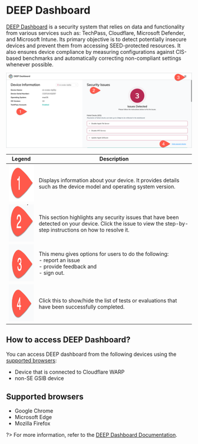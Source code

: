 # DEEP Dashboard

[DEEP Dashboard](https://dashboard.deep.tech.gov.sg) is a security system that relies on data and functionality from various services such as: TechPass, Cloudflare, Microsoft Defender, and Microsoft Intune. Its primary objective is to detect potentially insecure devices and prevent them from accessing SEED-protected resources. It also ensures device compliance by measuring configurations against CIS-based benchmarks and automatically correcting non-compliant settings whenever possible.

![deep-dashboard](images/deep-dashboard-tour.png)

| **Legend** 	| **Description** 	|
|:---:	|---	|
| <img src="images/legend-1.png" alt="1" width="100" height="100">	| Displays information about your device. It provides details such as the device model and operating system version. 	|
| <img src="images/legend-2.png" alt="2" width="100" height="100">	| This section highlights any security issues that have been detected on your device. Click the issue to  view the step-by-step instructions on how to resolve it.  	|
| <img src="images/legend-3.png" alt="3" width="100" height="100">	| This menu gives options for users to do the following:<br>- report an issue <br>- provide feedback and <br>- sign out. 	|
| <img src="images/legend-4.png" alt="4" width="100" height="100">	| Click this to show/hide the list of tests or evaluations that have been successfully completed. 	|

## How to access DEEP Dashboard?

You can access DEEP dashboard from the following devices using the [supported browsers](#supported-browsers):

- Device that is connected to Cloudflare WARP
- non-SE GSIB device 

## Supported browsers

- Google Chrome
- Microsoft Edge
- Mozilla Firefox



?> For more information, refer to the [DEEP Dashboard Documentation](https://docs.developer.tech.gov.sg/docs/deep-dashboard/).




